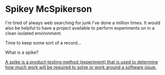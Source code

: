 # Spikey McSpikerson

I'm tired of always web searching for junk I've done a million times.  It would also be helpful to have a project available to perform experiments on in a clean isolated environment.

Time to keep some sort of a record...

What is a spike?

[A spike is a product-testing method (experiment) that is used to determine how much work will be required to solve or work around a software issue.](https://en.wikipedia.org/wiki/Spike_(software_development))
